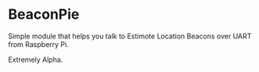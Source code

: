 # BeaconPie

Simple module that helps you talk to Estimote Location Beacons over UART from Raspberry Pi.

Extremely Alpha.